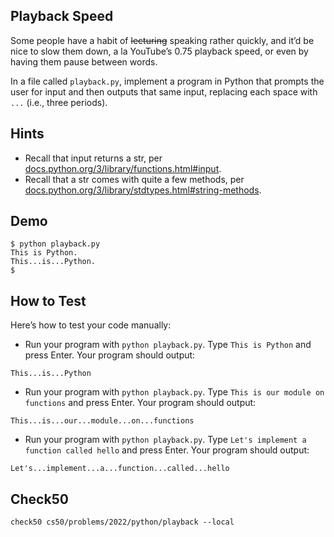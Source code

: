 ## Playback Speed
Some people have a habit of ~~lecturing~~ speaking rather quickly, and it’d be nice to slow them down, a la YouTube’s 0.75 playback speed, or even by having them pause between words.

In a file called `playback.py`, implement a program in Python that prompts the user for input and then outputs that same input, replacing each space with `...` (i.e., three periods).

## Hints
- Recall that input returns a str, per [docs.python.org/3/library/functions.html#input](https://docs.python.org/3/library/functions.html#input).
- Recall that a str comes with quite a few methods, per [docs.python.org/3/library/stdtypes.html#string-methods](https://docs.python.org/3/library/stdtypes.html#string-methods).


## Demo
```
$ python playback.py
This is Python.
This...is...Python.
$
```

## How to Test
Here’s how to test your code manually:

- Run your program with `python playback.py`. Type `This is Python` and press Enter. Your program should output:
```
This...is...Python
```
- Run your program with `python playback.py`. Type `This is our module on functions` and press Enter. Your program should output:
```
This...is...our...module...on...functions
```
- Run your program with `python playback.py`. Type `Let's implement a function called hello` and press Enter. Your program should output:
```
Let's...implement...a...function...called...hello
```

## Check50
```
check50 cs50/problems/2022/python/playback --local
```